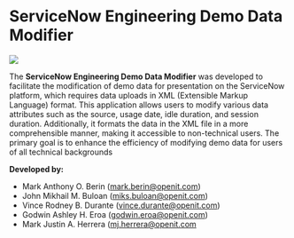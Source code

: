 
# ServiceNow Engineering Demo Data Modifier 
<img src="https://github.com/teamServiceNow7/SVN_Demo_Data_Modifier/blob/main/DDMLogo.png">
<p align="left"> The <b>ServiceNow Engineering Demo Data Modifier</b> was developed to facilitate the 
modification of demo data for presentation on the ServiceNow platform, which requires 
data uploads in XML (Extensible Markup Language) format. This application allows users to 
modify various data attributes such as the source, usage date, idle duration, and session 
duration. Additionally, it formats the data in the XML file in a more comprehensible manner, 
making it accessible to non-technical users. The primary goal is to enhance the efficiency 
of modifying demo data for users of all technical backgrounds </p>

 <b> Developed by: </b>
* Mark Anthony O. Berin (mark.berin@openit.com)
* John Mikhail M. Buloan (miks.buloan@openit.com)
* Vince Rodney B. Durante (vince.durante@openit.com)
* Godwin Ashley H. Eroa (godwin.eroa@openit.com)
* Mark Justin A. Herrera (mj.herrera@openit.com
